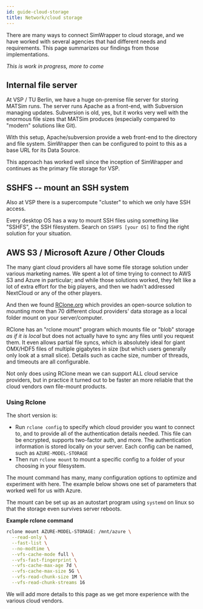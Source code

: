 ```yaml
---
id: guide-cloud-storage
title: Network/cloud storage
---
```


There are many ways to connect SimWrapper to cloud storage, and we have worked with several agencies that had different needs and requirements. This page summarizes our findings from those implementations.

_This is work in progress, more to come_

## Internal file server

At VSP / TU Berlin, we have a huge on-premise file server for storing MATSim runs. The server runs Apache as a front-end, with Subversion managing updates. Subversion is old, yes, but it works very well with the enormous file sizes that MATSim produces (especially compared to "modern" solutions like Git).

With this setup, Apache/subversion provide a web front-end to the directory and file system. SimWrapper then can be configured to point to this as a base URL for its Data Source.

This approach has worked well since the inception of SimWrapper and continues as the primary file storage for VSP.

## SSHFS -- mount an SSH system

Also at VSP there is a supercompute "cluster" to which we only have SSH access.

Every desktop OS has a way to mount SSH files using something like "SSHFS", the SSH filesystem. Search on `SSHFS [your OS]` to find the right solution for your situation.


## AWS S3 / Microsoft Azure / Other Clouds

The many giant cloud providers all have some file storage solution under various marketing names. We spent a lot of time trying to connect to AWS S3 and Azure in particular; and while those solutions worked, they felt like a lot of extra effort for the big players, and then we hadn't addressed NextCloud or any of the other players.

And then we found [RClone.org](https://rclone.org/) which provides an open-source solution to mounting more than 70 different cloud providers' data storage as a local folder mount on your server/computer.

RClone has an "rclone mount" program which mounts file or "blob" storage _as if it is local_ but does not actually have to sync any files until you request them. It even allows partial file syncs, which is absolutely ideal for giant OMX/HDF5 files of multiple gigabytes in size (but which users generally only look at a small slice). Details such as cache size, number of threads, and timeouts are all configurable.

Not only does using RClone mean we can support ALL cloud service providers, but in practice it turned out to be faster an more reliable that the cloud vendors own file-mount products.

### Using Rclone

The short version is:

- Run `rclone config` to specify which cloud provider you want to connect to, and to provide all of the authentication details needed. This file can be encrypted, supports two-factor auth, and more. The authentication information is stored locally on your server. Each config can be named, such as `AZURE-MODEL-STORAGE`
- Then run `rclone mount` to mount a specific config to a folder of your choosing in your filesystem.

The mount command has many, many configuration options to optimize and experiment with here. The example below shows one set of parameters that worked well for us with Azure.

The mount can be set up as an autostart program using `systemd` on linux so that the storage even survives server reboots.

**Example rclone command**
```bash
rclone mount AZURE-MODEL-STORAGE: /mnt/azure \
  --read-only \
  --fast-list \
  --no-modtime \
  --vfs-cache-mode full \
  --vfs-fast-fingerprint \
  --vfs-cache-max-age 7d \
  --vfs-cache-max-size 5G \
  --vfs-read-chunk-size 1M \
  --vfs-read-chunk-streams 16
```

We will add more details to this page as we get more experience with the various cloud vendors.
